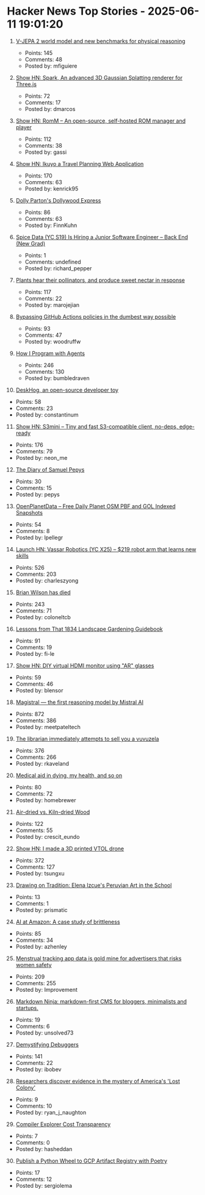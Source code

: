 # Hacker News Top Stories - 2025-06-11 19:01:20

1. [V-JEPA 2 world model and new benchmarks for physical reasoning](https://ai.meta.com/blog/v-jepa-2-world-model-benchmarks/)
   - Points: 145
   - Comments: 48
   - Posted by: mfiguiere

2. [Show HN: Spark, An advanced 3D Gaussian Splatting renderer for Three.js](https://sparkjs.dev/)
   - Points: 72
   - Comments: 17
   - Posted by: dmarcos

3. [Show HN: RomM – An open-source, self-hosted ROM manager and player](https://github.com/rommapp/romm)
   - Points: 112
   - Comments: 38
   - Posted by: gassi

4. [Show HN: Ikuyo a Travel Planning Web Application](https://ikuyo.kenrick95.org/)
   - Points: 170
   - Comments: 63
   - Posted by: kenrick95

5. [Dolly Parton's Dollywood Express](https://thetransitguy.substack.com/p/dolly-parton-runs-a-train-busier)
   - Points: 86
   - Comments: 63
   - Posted by: FinnKuhn

6. [Spice Data (YC S19) Is Hiring a Junior Software Engineer – Back End (New Grad)](https://www.ycombinator.com/companies/spice-data/jobs/WccsImv-junior-software-engineer-backend-new-grad)
   - Points: 1
   - Comments: undefined
   - Posted by: richard_pepper

7. [Plants hear their pollinators, and produce sweet nectar in response](https://www.cbc.ca/listen/live-radio/1-51-quirks-and-quarks/clip/16150976-plants-hear-pollinators-produce-sweet-nectar-response)
   - Points: 117
   - Comments: 22
   - Posted by: marojejian

8. [Bypassing GitHub Actions policies in the dumbest way possible](https://blog.yossarian.net/2025/06/11/github-actions-policies-dumb-bypass)
   - Points: 93
   - Comments: 47
   - Posted by: woodruffw

9. [How I Program with Agents](https://crawshaw.io/blog/programming-with-agents)
   - Points: 246
   - Comments: 130
   - Posted by: bumbledraven

10. [DeskHog, an open-source developer toy](https://posthog.com/deskhog)
   - Points: 58
   - Comments: 23
   - Posted by: constantinum

11. [Show HN: S3mini – Tiny and fast S3-compatible client, no-deps, edge-ready](https://github.com/good-lly/s3mini)
   - Points: 176
   - Comments: 79
   - Posted by: neon_me

12. [The Diary of Samuel Pepys](https://www.historytoday.com/archive/feature/hidden-diary-samuel-pepys)
   - Points: 30
   - Comments: 15
   - Posted by: pepys

13. [OpenPlanetData – Free Daily Planet OSM PBF and GOL Indexed Snapshots](https://openplanetdata.com)
   - Points: 54
   - Comments: 8
   - Posted by: lpellegr

14. [Launch HN: Vassar Robotics (YC X25) – $219 robot arm that learns new skills](undefined)
   - Points: 526
   - Comments: 203
   - Posted by: charleszyong

15. [Brian Wilson has died](https://pitchfork.com/news/the-beach-boys-brian-wilson-dies-at-82/)
   - Points: 243
   - Comments: 71
   - Posted by: coloneltcb

16. [Lessons from That 1834 Landscape Gardening Guidebook](https://fi-le.net/pueckler/)
   - Points: 91
   - Comments: 19
   - Posted by: fi-le

17. [Show HN: DIY virtual HDMI monitor using "AR" glasses](https://github.com/mgschwan/viture_virtual_display)
   - Points: 59
   - Comments: 46
   - Posted by: blensor

18. [Magistral — the first reasoning model by Mistral AI](https://mistral.ai/news/magistral)
   - Points: 872
   - Comments: 386
   - Posted by: meetpateltech

19. [The librarian immediately attempts to sell you a vuvuzela](https://kaveland.no/posts/2025-06-06-library)
   - Points: 376
   - Comments: 266
   - Posted by: rkaveland

20. [Medical aid in dying, my health, and so on](https://blog.the-brannons.com/post/Medical-Aid-in-Dying-My-Health-and-so-on)
   - Points: 80
   - Comments: 72
   - Posted by: homebrewer

21. [Air-dried vs. Kiln-dried Wood](https://christopherschwarz.substack.com/p/air-dried-vs-kiln-dried-wood)
   - Points: 122
   - Comments: 55
   - Posted by: crescit_eundo

22. [Show HN: I made a 3D printed VTOL drone](https://www.tsungxu.com/p/i-made-a-3d-printed-vtol-that-can)
   - Points: 372
   - Comments: 127
   - Posted by: tsungxu

23. [Drawing on Tradition: Elena Izcue's Peruvian Art in the School](https://publicdomainreview.org/collection/peruvian-art-in-the-school/)
   - Points: 13
   - Comments: 1
   - Posted by: prismatic

24. [AI at Amazon: A case study of brittleness](https://surfingcomplexity.blog/2025/06/08/ai-at-amazon-a-case-study-of-brittleness/)
   - Points: 85
   - Comments: 34
   - Posted by: azhenley

25. [Menstrual tracking app data is gold mine for advertisers that risks women safety](https://www.cam.ac.uk/research/news/menstrual-tracking-app-data-is-a-gold-mine-for-advertisers-that-risks-womens-safety-report)
   - Points: 209
   - Comments: 255
   - Posted by: Improvement

26. [Markdown Ninja: markdown-first CMS for bloggers, minimalists and startups.](https://github.com/bloom42/markdown-ninja)
   - Points: 19
   - Comments: 6
   - Posted by: unsolved73

27. [Demystifying Debuggers](https://www.rfleury.com/p/demystifying-debuggers-part-1-a-busy)
   - Points: 141
   - Comments: 22
   - Posted by: ibobev

28. [Researchers discover evidence in the mystery of America's 'Lost Colony'](https://www.foxnews.com/travel/mystery-americas-lost-colony-may-finally-solved-after-440-years-archaeologists-say)
   - Points: 9
   - Comments: 10
   - Posted by: ryan_j_naughton

29. [Compiler Explorer Cost Transparency](https://xania.org/202506/compiler-explorer-cost-transparency)
   - Points: 7
   - Comments: 0
   - Posted by: hasheddan

30. [Publish a Python Wheel to GCP Artifact Registry with Poetry](https://sergiolema.dev/2025/06/09/publish-a-python-wheel-to-gcp-artifact-registry-with-poetry/)
   - Points: 17
   - Comments: 12
   - Posted by: sergiolema

